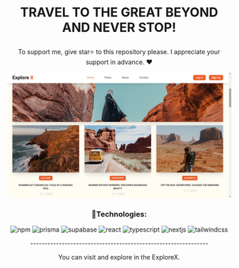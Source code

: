 
# <p align="center">TRAVEL TO THE GREAT BEYOND AND NEVER STOP!</p>

<p align="center">To support me, give star⭐ to this repository please.
I appreciate your support in advance. ❤</p>

<img src="public/assets/readme.png"/>



### <p align="center">🔧Technologies:</p>
<div align="center" >
  
![npm](https://img.shields.io/badge/npm-eb5e28?style=for-the-badge&logo=npm&logoColor=white)
![prisma](https://img.shields.io/badge/prisma-eb5e28?style=for-the-badge&logo=prisma&logoColor=white)
![supabase](https://img.shields.io/badge/supabase-eb5e28?style=for-the-badge&logo=supabase&logoColor=white)
![react](https://img.shields.io/badge/react-eb5e28?style=for-the-badge&logo=react&logoColor=white)
![typescript](https://img.shields.io/badge/typescript-eb5e28?style=for-the-badge&logo=typescript&logoColor=white)
![nextjs](https://img.shields.io/badge/next.js-eb5e28?style=for-the-badge&logo=nextdotjs&logoColor=white)
![tailwindcss](https://img.shields.io/badge/tailwindcss-eb5e28?style=for-the-badge&logo=tailwindcss&logoColor=white)
  
</div>

<p align="center">--------------------------------------------------------------</p>
  
<p align="center">You can visit and explore in the ExploreX.</p>
